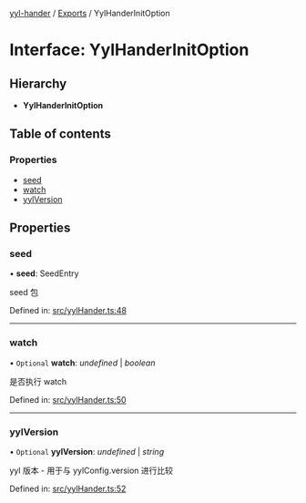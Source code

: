 [yyl-hander](../README.md) / [Exports](../modules.md) / YylHanderInitOption

# Interface: YylHanderInitOption

## Hierarchy

* **YylHanderInitOption**

## Table of contents

### Properties

- [seed](yylhanderinitoption.md#seed)
- [watch](yylhanderinitoption.md#watch)
- [yylVersion](yylhanderinitoption.md#yylversion)

## Properties

### seed

• **seed**: SeedEntry

seed 包

Defined in: [src/yylHander.ts:48](https://github.com/yyl-team/yyl-hander/blob/55002ea/src/yylHander.ts#L48)

___

### watch

• `Optional` **watch**: *undefined* \| *boolean*

是否执行 watch

Defined in: [src/yylHander.ts:50](https://github.com/yyl-team/yyl-hander/blob/55002ea/src/yylHander.ts#L50)

___

### yylVersion

• `Optional` **yylVersion**: *undefined* \| *string*

yyl 版本 - 用于与 yylConfig.version 进行比较

Defined in: [src/yylHander.ts:52](https://github.com/yyl-team/yyl-hander/blob/55002ea/src/yylHander.ts#L52)
